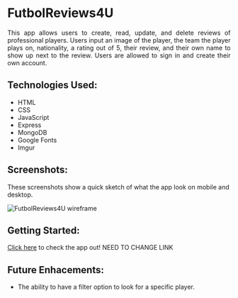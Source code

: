 # **FutbolReviews4U**
<div style="text-align: justify"> This app allows users to create, read, update, and delete reviews of professional players. Users input an image of the player, the team the player plays on, nationality, a rating out of 5, their review, and their own name to show up next to the review. Users are allowed to sign in and create their own account. </div>

## Technologies Used:
- HTML
- CSS
- JavaScript
- Express
- MongoDB
- Google Fonts
- Imgur

## Screenshots:
These screenshots show a quick sketch of what the app look on mobile and desktop.

![FutbolReviews4U wireframe](/Users/xavi/Desktop/xavier-project2/images/WireFrame.png)

## Getting Started:
[Click here](https://pick-your-poison1.vercel.app/) to check the app out! NEED TO CHANGE LINK

## Future Enhacements:
- The ability to have a filter option to look for a specific player.
